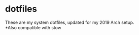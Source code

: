 # dotfiles
These are my system dotfiles, updated for my 2019 Arch setup. <br>
*Also compatible with stow
